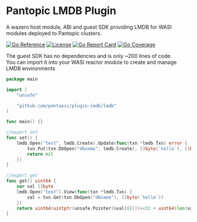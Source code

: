 # Pantopic LMDB Plugin

A wazero host module, ABI and guest SDK providing LMDB for WASI modules deployed to Pantopic clusters.

[![Go Reference](https://godoc.org/github.com/pantopic/plugin-lmdb?status.svg)](https://godoc.org/github.com/pantopic/plugin-lmdb)
[![License](https://img.shields.io/badge/License-Apache_2.0-dd6600.svg)](https://opensource.org/licenses/Apache-2.0)
[![Go Report Card](https://goreportcard.com/badge/github.com/pantopic/plugin-lmdb?4)](https://goreportcard.com/report/github.com/pantopic/plugin-lmdb)
[![Go Coverage](https://github.com/pantopic/plugin-lmdb/wiki/coverage.svg)](https://raw.githack.com/wiki/pantopic/plugin-lmdb/coverage.html)

The guest SDK has no dependencies and is only ~200 lines of code.  
You can import it into your WASI reactor module to create and manage LMDB environments

```go
package main

import (
    "unsafe"

	"github.com/pantopic/plugin-lmdb/lmdb"
)

func main() {}

//export set
func set() {
    lmdb.Open("test", lmdb.Create).Update(func(txn *lmdb.Txn) error {
        txn.Put(txn.DbOpen("dbname", lmdb.Create), []byte(`hello`), []byte(`world`))
        return nil
    })
}

//export get
func get() uint64 {
    var val []byte
    lmdb.Open("test").View(func(txn *lmdb.Txn) {
        val = txn.Get(txn.DbOpen("dbname"), []byte(`hello`))
    })
    return uint64(uintptr(unsafe.Pointer(&val[0])))<<32 + uint64(len(val))
}
```
